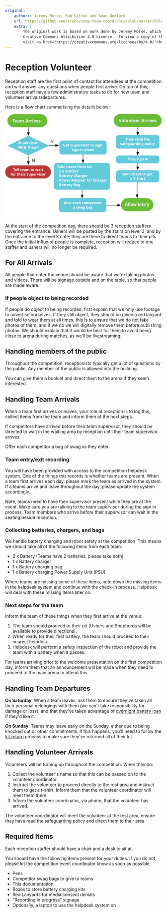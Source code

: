 ```yaml
---
original:
    authors: Jeremy Morse, Rob Gilton and Sean Bedford
    url: https://github.com/srobo/comp-team-coord-docs/blob/master/RoleDescriptions/reception.md
    extra: |
        The original work is based on work done by Jeremy Morse, which was under the
        Creative Commons Attribution 4.0 License.  To view a copy of this license,
        visit <a href="https://creativecommons.org/licenses/by/4.0/">https://creativecommons.org/licenses/by/4.0/</a>.
---
```


# Reception Volunteer

Reception staff are the first point of contact for attendees at the competition and will answer any questions when people first arrive.
On top of this, reception staff have a few administrative tasks to do for new team and volunteer arrivals/departures.

Here is a flow chart summarising the details below:

![Reception Desk Flow](../diagrams/reception-desk-flow.svg)

At the start of the competition day, there should be 3 reception staffers covering the entrance.
Ushers will be posted by the stairs on level 3, and by the entrance to the level 3 cafe; they are there to direct teams to their pits.
Once the initial influx of people is complete, reception will reduce to one staffer and ushers will no longer be required.

## For All Arrivals

All people that enter the venue should be aware that we're taking photos and videos. There will be signage outside and on the table, so that people are made aware.

### If people object to being recorded

If people do object to being recorded, first explain that we only use footage to advertise ourselves.
If they still object, they should be given a red lanyard and told to wear them at all times, this is to ensure that we do not take photos of them, and if we do we will digitally remove them before publishing photos. We should explain that it would be best for them to avoid being close to arena during matches, as we'll be livestreaming.

## Handling members of the public

Throughout the competition, receptionists typically get a lot of questions by the public. Any member of the public is allowed into the building.

You can give them a booklet and direct them to the arena if they seem interested.

## Handling Team Arrivals

When a team first arrives or leaves, your role at reception is to log this, collect items from the team and inform them of the next steps.

If competitors have arrived before their team supervisor, they should be directed to wait in the waiting area by reception until their team supervisor arrives.

Offer each competitor a bag of swag as they enter.

### Team entry/exit recording

You will have been provided with access to the competition helpdesk system. One of the things this records is whether teams are present. When a team first arrives each day, please mark the team as arrived in the system. If a teams arrive and leave throughout the day, please update the system accordingly.

Note, teams need to have their supervisor present while they are at the event. Make sure you are talking to the team supervisor during the sign in process. Team members who arrive before their supervisor can wait in the seating beside reception.

### Collecting batteries, chargers, and bags

We handle battery charging and robot safety at the competition. This means we should take all of the following items from each team:

-   2 x Battery (Teams have 2 batteries, please take both)
-   1 x Battery charger
-   1 x Battery charging bag
-   1 x Battery charging Power Supply Unit (PSU)

Where teams are missing some of these items, note down the missing items in the helpdesk system and continue with the check-in process. Helpdesk will deal with these missing items later on.

### Next steps for the team

Inform the team of these things when they first arrive at the venue:

1. The team should proceed to their pit (Ushers and Shepherds will be available to provide directions).
2. When ready for their first battery, the team should proceed to their nearest helpdesk.
3. Helpdesk will perform a safety inspection of the robot and provide the team with a battery when it passes.

For teams arriving prior to the welcome presentation on the first competition day, inform them that an announcement will be made when they need to proceed to the main arena to attend this.

## Handling Team Departures

**On Saturday**: When a team leaves, ask them to ensure they've taken all their personal belongings with them (we can't take responsibility for damage or loss), and that they've taken advantage of [overnight battery loan](../../team-support/overnight-battery-loan.md) if they'd like it.

**On Sunday**: Teams may leave early on the Sunday, either due to being knocked out or other commitments. If this happens, you'll need to follow the [kit return](../../team-support/kit-return.md) process to make sure they've returned all of their kit.

## Handling Volunteer Arrivals

Volunteers will be turning up throughout the competition. When they do:

1. Collect the volunteer's name so that this can be passed on to the volunteer coordinator.
2. Instruct the volunteer to proceed directly to the rest area and instruct them to get a t-shirt. Inform them that the volunteer coordinator will meet them there.
3. Inform the volunteer coordinator, via phone, that the volunteer has arrived.

The volunteer coordinator will meet the volunteer at the rest area, ensure they have read the safeguarding policy and direct them to their area.

## Required Items

Each reception staffer should have a chair and a desk to sit at.

You should have the following items present for your duties. If you do not, please let the competition event coordinator know as soon as possible.

-   Pens
-   Competitor swag bags to give to teams
-   This documentation
-   Boxes to store battery charging kits
-   Red Lanyards for media consent denials
-   "Recording in progress" signage
-   Optionally, a laptop to use the helpdesk system on
